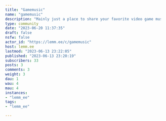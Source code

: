 ```yaml
---
title: "Gamemusic" 
name: "gamemusic"
description: "Mainly just a place to share your favorite video game music or VG covers/remixes."
type: community
date: "2023-06-20 11:37:35"
draft: false
nsfw: false
actor_id: "https://lemm.ee/c/gamemusic"
host: lemm.ee
lastmod: "2023-06-13 23:22:05"
published: "2023-06-13 23:20:19"
subscribers: 33
posts: 3
comments: 3
weight: 3
dau: 1
wau: 4
mau: 4
instances:
- "lemm_ee"
tags: 
- "lemm_ee"

---
```

